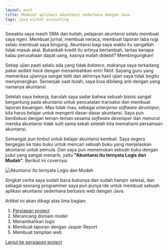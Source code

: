 ```yaml
---
layout: post
title: Membuat aplikasi akuntansi sederhana dengan Java
tags: java wicket accounting
---
```


Sewaktu saya masih SMA dan kuliah, pelajaran akuntansi selalu membuat saya ngeri. Membuat jurnal, membuat neraca, membuat laporan laba rugi selalu membuat saya bingung. Akuntansi bagi saya waktu itu sangatlah tidak masuk akal. Bukankah kredit itu artinya bertambah, lantas kenapa kalau perusahaan dapat uang, kasnya malah didebit? Membingungkan!

Setiap ujian pasti selalu ada yang tidak _balance_, makanya saya terkadang pakai sedikit _hack_ dengan menambahkan entri fiktif. Sayang guru yang memeriksa ujiannya sangat teliti dan akhirnya hasil ujian saya tidak begitu menyenangkan. Semenjak saat itulah, saya bisa dibilang anti dengan yang namanya akuntansi.  

Setelah saya bekerja, barulah saya sadar bahwa sebuah bisnis sangat bergantung pada akuntansi untuk pencatatan transaksi dan membuat laporan keuangan. Mau tidak mau, sebagai _enterprise software developer_, kita harus belajar untuk mengerti dasar-dasar akuntansi. Saya pun berdiskusi dengan teman-teman sesama _software developer_ dan menurut mereka akuntansi tidak sulit sama sekali setelah kita memahami persamaan akuntansi.

Semangat pun timbul untuk belajar akuntansi kembali. Saya segera bergegas ke toko buku untuk mencari sebuah buku yang menjelaskan akuntansi untuk pemula. Dan saya pun menemukan sebuah buku dengan judul yang sangat menarik, yaitu **"Akuntansi itu ternyata Logis dan Mudah"**. Berikut ini covernya:

![Akuntansi itu ternyata Logis dan Mudah](https://dl.dropboxusercontent.com/u/7031801/WP_000471.jpg)

Singkat cerita saya sudah baca bukunya dan sudah hampir selesai, dan sebagai seorang programmer saya pun punya ide untuk membuat sebuah aplikasi akuntansi sederhana berbasis web dengan Java.

Artikel ini akan dibagi atas lima bagian:

1. [Persiapan project](/2014/03/02/membuat-aplikasi-akuntansi-dengan-java-persiapan.html)
2. Merancang domain model
3. Menambahkan logic
4. Membuat laporan dengan Jasper Report
5. Membuat tampilan web

[Lanjut ke persiapan project](/2014/03/02/membuat-aplikasi-akuntansi-dengan-java-persiapan.html)